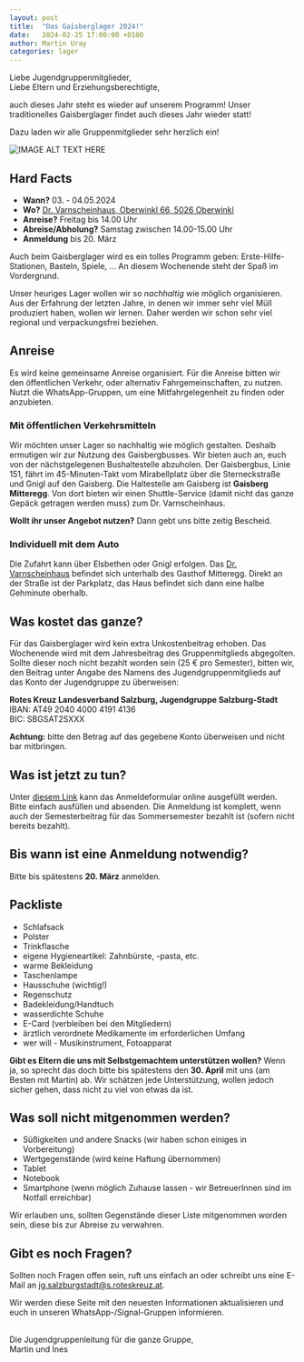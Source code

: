 ```yaml
---
layout: post
title:  "Das Gaisberglager 2024!"
date:   2024-02-25 17:00:00 +0100
author: Martin Uray
categories: lager
---
```


Liebe Jugendgruppenmitglieder,<br>
Liebe Eltern und Erziehungsberechtigte,

auch dieses Jahr steht es wieder auf unserem Programm! Unser traditionelles Gaisberglager findet auch dieses Jahr wieder statt!

Dazu laden wir alle Gruppenmitglieder sehr herzlich ein!

![IMAGE ALT TEXT HERE](https://www.red-angels.at/assets/header_gaisberg.JPG)

## Hard Facts
- **Wann?** 03. - 04.05.2024
- **Wo?** [Dr. Varnscheinhaus, Oberwinkl 66, 5026 Oberwinkl](https://goo.gl/maps/KCCQh1oP8bHLhGmK7)
- **Anreise?** Freitag bis 14.00 Uhr
- **Abreise/Abholung?** Samstag zwischen 14.00-15.00 Uhr
- **Anmeldung** bis 20. März

Auch beim Gaisberglager wird es ein tolles Programm geben: Erste-Hilfe-Stationen, Basteln, Spiele, ...
An diesem Wochenende steht der Spaß im Vordergrund.

Unser heuriges Lager wollen wir so _nachhaltig_ wie möglich organisieren. Aus der Erfahrung der letzten Jahre, in denen wir immer sehr viel Müll produziert haben, wollen wir lernen.
Daher werden wir schon sehr viel regional und verpackungsfrei beziehen.


## Anreise
Es wird keine gemeinsame Anreise organisiert.
Für die Anreise bitten wir den öffentlichen Verkehr, oder alternativ Fahrgemeinschaften, zu nutzen.
Nutzt die WhatsApp-Gruppen, um eine Mitfahrgelegenheit zu finden oder anzubieten.

### Mit öffentlichen Verkehrsmitteln
Wir möchten unser Lager so nachhaltig wie möglich gestalten.
Deshalb ermutigen wir zur Nutzung des Gaisbergbusses.
Wir bieten auch an, euch von der nächstgelegenen Bushaltestelle abzuholen.
Der Gaisbergbus, Linie 151, fährt im 45-Minuten-Takt vom Mirabellplatz über die Sterneckstraße und Gnigl auf den Gaisberg.
Die Haltestelle am Gaisberg ist **Gaisberg Mitteregg**.
Von dort bieten wir einen Shuttle-Service (damit nicht das ganze Gepäck getragen werden muss) zum Dr. Varnscheinhaus.

**Wollt ihr unser Angebot nutzen?** Dann gebt uns bitte zeitig Bescheid.


### Individuell mit dem Auto
Die Zufahrt kann über Elsbethen oder Gnigl erfolgen. Das 
[Dr. Varnscheinhaus](https://goo.gl/maps/KCCQh1oP8bHLhGmK7) befindet sich unterhalb des Gasthof Mitteregg. Direkt an der Straße ist der Parkplatz, das Haus befindet sich dann eine halbe Gehminute oberhalb.

## Was kostet das ganze?
Für das Gaisberglager wird kein extra Unkostenbeitrag erhoben. Das Wochenende wird mit dem Jahresbeitrag des Gruppenmitglieds abgegolten. Sollte dieser noch nicht bezahlt worden sein (25 € pro Semester), bitten wir, den Beitrag unter Angabe des Namens des Jugendgruppenmitglieds auf das Konto der Jugendgruppe zu überweisen:

**Rotes Kreuz Landesverband Salzburg, Jugendgruppe Salzburg-Stadt**<br>
    IBAN:  	AT49 2040 4000 4191 4136<br>
    BIC:     	SBGSAT2SXXX


**Achtung:** bitte den Betrag auf das gegebene Konto überweisen und nicht bar mitbringen.


## Was ist jetzt zu tun?
Unter
[diesem Link](https://forms.office.com/e/dLKV71xF98)
kann das Anmeldeformular online ausgefüllt werden. Bitte einfach ausfüllen und absenden. Die Anmeldung ist komplett, wenn auch der Semesterbeitrag für das Sommersemester bezahlt ist (sofern nicht bereits bezahlt).

## Bis wann ist eine Anmeldung notwendig?
Bitte bis spätestens **20. März** anmelden.


## Packliste
* Schlafsack
* Polster
* Trinkflasche
* eigene Hygieneartikel: Zahnbürste, -pasta, etc.
* warme Bekleidung
* Taschenlampe
* Hausschuhe (wichtig!)
* Regenschutz
* Badekleidung/Handtuch
* wasserdichte Schuhe
* E-Card (verbleiben bei den Mitgliedern)
* ärztlich verordnete Medikamente im erforderlichen Umfang
* wer will - Musikinstrument, Fotoapparat

**Gibt es Eltern die uns mit Selbstgemachtem unterstützen wollen?** Wenn ja, so sprecht das doch bitte bis spätestens den **30. April** mit uns (am Besten mit Martin) ab. Wir schätzen jede Unterstützung, wollen jedoch sicher gehen, dass nicht zu viel von etwas da ist.


## Was soll nicht mitgenommen werden?
* Süßigkeiten und andere Snacks (wir haben schon einiges in Vorbereitung)
* Wertgegenstände (wird keine Haftung übernommen)
* Tablet
* Notebook
* Smartphone (wenn möglich Zuhause lassen - wir BetreuerInnen sind im Notfall
 erreichbar)

Wir erlauben uns, sollten Gegenstände dieser Liste mitgenommen worden sein, diese
bis zur Abreise zu verwahren.

## Gibt es noch Fragen?
Sollten noch Fragen offen sein, ruft uns einfach an oder schreibt uns eine E-Mail an 
[jg.salzburgstadt@s.roteskreuz.at](mailto:jg.salzburgstadt@s.roteskreuz.at).


Wir werden diese Seite mit den neuesten Informationen aktualisieren und euch in unseren WhatsApp-/Signal-Gruppen informieren.

<br>
Die Jugendgruppenleitung für die ganze Gruppe,<br>
Martin und Ines
